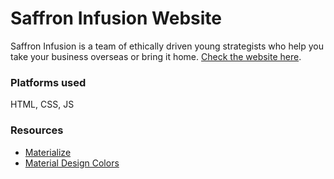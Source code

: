 <h1>Saffron Infusion Website</h1>
<p>Saffron Infusion is a team of ethically driven young strategists who help you take your business overseas or bring it home. <a href="http://krunalrasik.github.io/material-design-template/www/" target="_blank">Check the website here</a>.</p>
<h3>Platforms used</h3>
HTML, CSS, JS

<h3>Resources</h3>
<ul>
    <li><a href="http://materializecss.com/">Materialize</a></li>
    <li><a href="http://www.materialpalette.com/">Material Design Colors</a></li>
</ul>